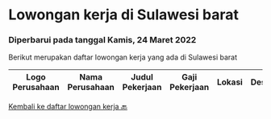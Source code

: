 
  # Lowongan kerja di Sulawesi barat

  ### Diperbarui pada tanggal Kamis, 24 Maret 2022

  Berikut merupakan daftar lowongan kerja yang ada di Sulawesi barat

  |Logo Perusahaan | Nama Perusahaan | Judul Pekerjaan | Gaji Pekerjaan | Lokasi | Deskripsi | Tanggal diunggah | Pranala |
  | -------------- | --------------- | --------------- | --------- | --------- | -------------- | ------- | ----------- |
  

  [Kembali ke daftar lowongan kerja 🔙](../README.md#daftar-lowongan-kerja)
  